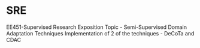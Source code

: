 # SRE
EE451-Supervised Research Exposition
Topic - Semi-Supervised Domain Adaptation Techniques
Implementation of 2 of the techniques - DeCoTa and CDAC
